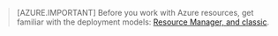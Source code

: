 > [AZURE.IMPORTANT] Before you work with Azure resources, get familiar with the deployment models: [Resource Manager, and classic](../articles/resource-manager-deployment-model.md).
